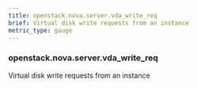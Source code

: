 ```yaml
---
title: openstack.nova.server.vda_write_req
brief: Virtual disk write requests from an instance
metric_type: gauge
---
```

### openstack.nova.server.vda_write_req

Virtual disk write requests from an instance